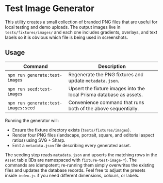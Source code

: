 # Test Image Generator

This utility creates a small collection of branded PNG files that are useful for local testing and demo uploads. The output images live in `tests/fixtures/images/` and each one includes gradients, overlays, and text labels so it is obvious which file is being used in screenshots.

## Usage

| Command | Description |
| --- | --- |
| `npm run generate:test-images` | Regenerate the PNG fixtures and update `metadata.json`. |
| `npm run seed:test-images` | Upsert the fixture images into the local Prisma database as assets. |
| `npm run generate:test-images:seed` | Convenience command that runs both of the above sequentially. |

Running the generator will:

- Ensure the fixture directory exists (`tests/fixtures/images`).
- Render four PNG files (landscape, portrait, square, and editorial aspect ratios) using SVG + Sharp.
- Emit a `metadata.json` file describing every generated asset.

The seeding step reads `metadata.json` and upserts the matching rows in the `Asset` table (IDs are namespaced with `fixture-test-image-*`). The commands are idempotent; re-running them simply overwrites the existing files and updates the database records. Feel free to adjust the presets inside `index.js` if you need different dimensions, colours, or labels.
